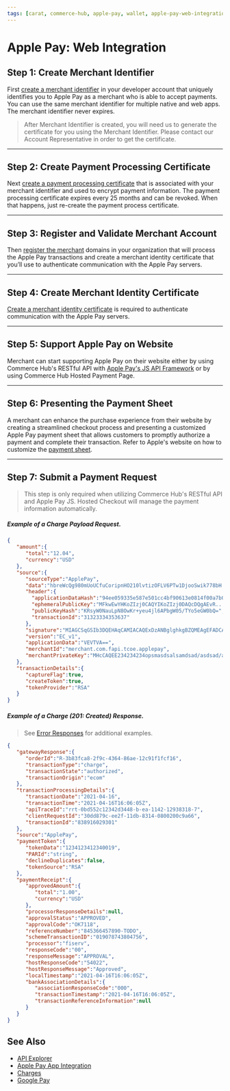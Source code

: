 ```yaml
---
tags: [carat, commerce-hub, apple-pay, wallet, apple-pay-web-integration]
---
```


# Apple Pay: Web Integration


## Step 1: Create Merchant Identifier

First [create a merchant identifier](https://help.apple.com/developer-account/#/devb2e62b839?sub=dev103e030bb) in your developer account that uniquely identifies you to Apple Pay as a merchant who is able to accept payments. You can use the same merchant identifier for multiple native and web apps. The merchant identifier never expires.


<!-- theme: warning -->
> After Merchant Identifier is created, you will need us to generate the certificate for you using the Merchant Identifier. Please contact our Account Representative in order to get the certificate.

---

## Step 2: Create Payment Processing Certificate

Next [create a payment processing certificate](https://help.apple.com/developer-account/#/devb2e62b839?sub=devf31990e3f) that is associated with your merchant identifier and used to encrypt payment information. The payment processing certificate expires every 25 months and can be revoked. When that happens, just re-create the payment process certificate.

---


## Step 3: Register and Validate Merchant Account

Then [register the merchant](https://help.apple.com/developer-account/#/dev1731126fb) domains in your organization that will process the Apple Pay transactions and create a merchant identity certificate that you’ll use to authenticate communication with the Apple Pay servers.

---

## Step 4: Create Merchant Identity Certificate

[Create a merchant identity certificate](https://help.apple.com/developer-account/#/dev1731126fb?sub=dev17ad0bdc0) is required to authenticate communication with the Apple Pay servers.

---

## Step 5: Support Apple Pay on Website

Merchant can start supporting Apple Pay on their website either by using Commerce Hub's RESTful API with [Apple Pay's JS API Framework](https://developer.apple.com/documentation/apple_pay_on_the_web/apple_pay_js_api) or by using Commerce Hub Hosted Payment Page.

---

## Step 6: Presenting the Payment Sheet

A merchant can enhance the purchase experience from their website by creating a streamlined checkout process and presenting a customized Apple Pay payment sheet that allows customers to promptly authorize a payment and complete their transaction. Refer to Apple's website on how to customize the [payment sheet](https://developer.apple.com/design/human-interface-guidelines/apple-pay/overview/checkout-and-payment/#customize-the-payment-sheet).

---

## Step 7: Submit a Payment Request

<!--theme: warning-->
> This step is only required when utilizing Commerce Hub's RESTful API and Apple Pay JS. Hosted Checkout will manage the payment information automatically.

<!--
type: tab
title: Request
-->

##### Example of a Charge Payload Request.
```json
{
   "amount":{
      "total":"12.04",
      "currency":"USD"
   },
   "source":{
      "sourceType":"ApplePay",
      "data":"hbreWcQg980mUoUCfuCoripnHO210lvtizOFLV6PTw1DjooSwik778bH....",
      "header":{
        "applicationDataHash":"94ee059335e587e501cc4bf90613e0814f00a7b08bc7c648fd865a2af6a22cc2",
        "ephemeralPublicKey":"MFkwEwYHKoZIzj0CAQYIKoZIzj0DAQcDQgAEvR....",
        "publicKeyHash":"KRsyW0NauLpN8OwKr+yeu4jl6APbgW05/TYo5eGW0bQ=",
        "transactionId":"31323334353637"
      },
      "signature":"MIAGCSqGSIb3DQEHAqCAMIACAQExDzANBglghkgBZQMEAgEFADCABgkqhki.....",
      "version":"EC_v1",
      "applicationData":"VEVTVA==",
      "merchantId":"merchant.com.fapi.tcoe.applepay",
      "merchantPrivateKey":"MHcCAQEE234234234opsmasdsalsamdsad/asdsad/asdasd/....."
   },
   "transactionDetails":{
      "captureFlag":true,
      "createToken":true,
      "tokenProvider":"RSA"
   }
}

```

<!--
type: tab
title: Response
-->

##### Example of a Charge (201: Created) Response.

<!-- theme: info -->
> See [Error Responses](url) for additional examples.
```json
{
   "gatewayResponse":{
      "orderId":"R-3b83fca8-2f9c-4364-86ae-12c91f1fcf16",
      "transactionType":"charge",
      "transactionState":"authorized",
      "transactionOrigin":"ecom"
   },
   "transactionProcessingDetails":{
      "transactionDate":"2021-04-16",
      "transactionTime":"2021-04-16T16:06:05Z",
      "apiTraceId":"rrt-0bd552c12342d3448-b-ea-1142-12938318-7",
      "clientRequestId":"30dd879c-ee2f-11db-8314-0800200c9a66",
      "transactionId":"838916029301"
   },
   "source":"ApplePay",
   "paymentToken":{
      "tokenData":"1234123412340019",
      "PARId":"string",
      "declineDuplicates":false,
      "tokenSource":"RSA"
   },
   "paymentReceipt":{
      "approvedAmount":{
         "total":"1.00",
         "currency":"USD"
      },
      "processorResponseDetails":null,
      "approvalStatus":"APPROVED",
      "approvalCode":"OK7118",
      "referenceNumber":"845366457890-TODO",
      "schemeTransactionID":"019078743804756",
      "processor":"fiserv",
      "responseCode":"00",
      "responseMessage":"APPROVAL",
      "hostResponseCode":"54022",
      "hostResponseMessage":"Approved",
      "localTimestamp":"2021-04-16T16:06:05Z",
      "bankAssociationDetails":{
         "associationResponseCode":"000",
         "transactionTimestamp":"2021-04-16T16:06:05Z",
         "transactionReferenceInformation":null
      }
   }
}
```

<!-- type: tab-end -->

## See Also

- [API Explorer](url)
- [Apple Pay App Integration](Apple-Pay-App.md)
- [Charges](../../../Resources/API-Documents/Payments/Charges.md)
- [Google Pay](../Google-Pay/Google-Pay.md)